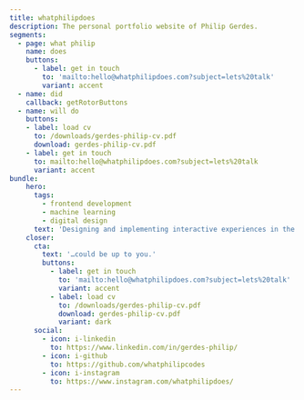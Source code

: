 ```yaml
---
title: whatphilipdoes
description: The personal portfolio website of Philip Gerdes.
segments:
  - page: what philip
    name: does
    buttons:
      - label: get in touch
        to: 'mailto:hello@whatphilipdoes.com?subject=lets%20talk'
        variant: accent
  - name: did
    callback: getRotorButtons
  - name: will do
    buttons:
    - label: load cv
      to: /downloads/gerdes-philip-cv.pdf
      download: gerdes-philip-cv.pdf
    - label: get in touch
      to: mailto:hello@whatphilipdoes.com?subject=lets%20talk
      variant: accent
bundle:
    hero:
      tags:
        - frontend development
        - machine learning
        - digital design
      text: 'Designing and implementing interactive experiences in the digital realm. Focused on web technologies, real-time visualization and machine learning.'
    closer:
      cta:
        text: '…could be up to you.'
        buttons:
          - label: get in touch
            to: 'mailto:hello@whatphilipdoes.com?subject=lets%20talk'
            variant: accent
          - label: load cv
            to: /downloads/gerdes-philip-cv.pdf
            download: gerdes-philip-cv.pdf
            variant: dark
      social:
        - icon: i-linkedin
          to: https://www.linkedin.com/in/gerdes-philip/
        - icon: i-github
          to: https://github.com/whatphilipcodes
        - icon: i-instagram
          to: https://www.instagram.com/whatphilipdoes/
---
```

